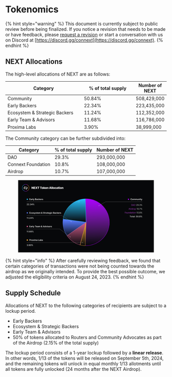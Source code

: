 # Tokenomics

{% hint style="warning" %}
This document is currently subject to public review before being finalized. If you notice a revision that needs to be made or have feedback, please [request a revision](https://github.com/connext/gitbook-docs/issues/new) or start a conversation with us on Discord at [https://discord.gg/connext](https://discord.gg/connext).
{% endhint %}

## NEXT Allocations

The high-level allocations of NEXT are as follows:

<table><thead><tr><th width="305">Category</th><th width="199">% of total supply</th><th>Number of NEXT</th></tr></thead><tbody><tr><td>Community</td><td>50.84%</td><td>508,429,000</td></tr><tr><td>Early Backers</td><td>22.34%</td><td>223,435,000</td></tr><tr><td>Ecosystem &#x26; Strategic Backers</td><td>11.24%</td><td>112,352,000</td></tr><tr><td>Early Team &#x26; Advisors</td><td>11.68%</td><td>116,786,000</td></tr><tr><td>Proxima Labs</td><td>3.90%</td><td>38,999,000</td></tr></tbody></table>

The Community category can be further subdivided into:

| Category           | % of total supply | Number of NEXT |
| ------------------ | ----------------- | -------------- |
| DAO                | 29.3%             | 293,000,000    |
| Connext Foundation | 10.8%             | 108,000,000    |
| Airdrop            | 10.7%             | 107,000,000    |

<figure><img src="../.gitbook/assets/NEXT Token Allocation (2).jpeg" alt=""><figcaption></figcaption></figure>

{% hint style="info" %}
After carefully reviewing feedback, we found that certain categories of transactions were not being counted towards the airdrop as we originally intended. To provide the best possible outcome, we adjusted the eligibility criteria on August 24, 2023.
{% endhint %}

## Supply Schedule

Allocations of NEXT to the following categories of recipients are subject to a lockup period.

* Early Backers
* Ecosystem & Strategic Backers
* Early Team & Advisors
* 50% of tokens allocated to Routers and Community Advocates as part of the Airdrop (2.15% of the total supply)

The lockup period consists of a 1-year lockup followed by a **linear release**. In other words, 1/13 of the tokens will be released on September 5th, 2024, and the remaining tokens will unlock in equal monthly 1/13 allotments until all tokens are fully unlocked (24 months after the NEXT Airdrop).
